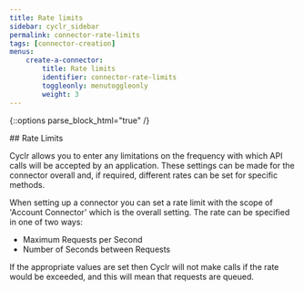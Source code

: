 ```yaml
---
title: Rate limits
sidebar: cyclr_sidebar
permalink: connector-rate-limits
tags: [connector-creation]
menus:
    create-a-connector:
        title: Rate limits
        identifier: connector-rate-limits
        toggleonly: menutoggleonly
        weight: 3
---
```

{::options parse_block_html="true" /}
<section class="card">
## Rate Limits

Cyclr allows you to enter any limitations on the frequency with which API calls will be accepted by an application.  These settings can be made for the connector overall and, if required, different rates can be set for specific methods.

When setting up a connector you can set a rate limit with the scope of 'Account Connector' which is the overall setting.  The rate can be specified in one of two ways:

* Maximum Requests per Second
* Number of Seconds between Requests

If the appropriate values are set then Cyclr will not make calls if the rate would be exceeded, and this will mean that requests are queued.

</section>
